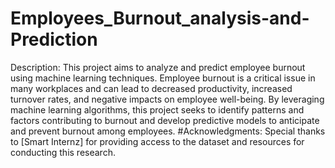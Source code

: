# Employees_Burnout_analysis-and-Prediction
Description:
This project aims to analyze and predict employee burnout using machine learning techniques. Employee burnout is a critical issue in many workplaces and can lead to decreased productivity, increased turnover rates, and negative impacts on employee well-being. By leveraging machine learning algorithms, this project seeks to identify patterns and factors contributing to burnout and develop predictive models to anticipate and prevent burnout among employees.
#Acknowledgments:
Special thanks to [Smart Internz] for providing access to the dataset and resources for conducting this research.





